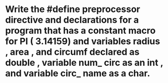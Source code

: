# Write the #define preprocessor directive and declarations for a program that has a constant macro for PI ( 3.14159) and variables radius , area , and circumf declared as double , variable num_ circ as an int , and variable circ_ name as a char.
